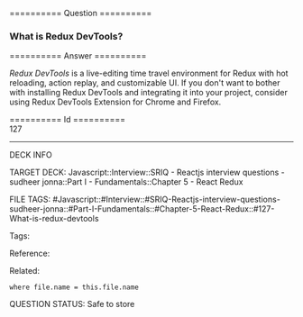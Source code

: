 ========== Question ==========  

### What is Redux DevTools?  

========== Answer ==========  

_Redux DevTools_ is a live-editing time travel environment for Redux with hot reloading, action replay, and customizable UI. If you don't want to bother with installing Redux DevTools and integrating it into your project, consider using Redux DevTools Extension for Chrome and Firefox.

========== Id ==========  
127

---

DECK INFO

TARGET DECK: Javascript::Interview::SRIQ - Reactjs interview questions - sudheer jonna::Part I - Fundamentals::Chapter 5 - React Redux

FILE TAGS: #Javascript::#Interview::#SRIQ-Reactjs-interview-questions-sudheer-jonna::#Part-I-Fundamentals::#Chapter-5-React-Redux::#127-What-is-redux-devtools

Tags:

Reference:

Related:

```dataview
where file.name = this.file.name
```

QUESTION STATUS: Safe to store

